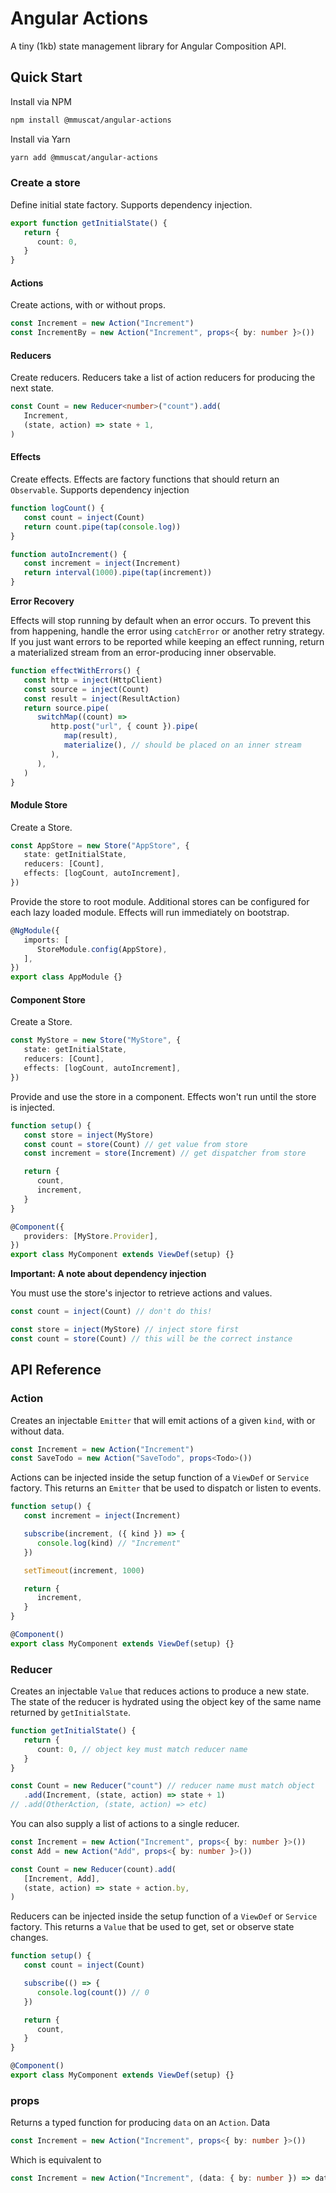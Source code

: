 # Angular Actions

A tiny (1kb) state management library for Angular Composition API.

## Quick Start

Install via NPM

```bash
npm install @mmuscat/angular-actions
```

Install via Yarn

```bash
yarn add @mmuscat/angular-actions
```

### Create a store

Define initial state factory. Supports dependency injection.

```ts
export function getInitialState() {
   return {
      count: 0,
   }
}
```

#### Actions

Create actions, with or without props.

```ts
const Increment = new Action("Increment")
const IncrementBy = new Action("Increment", props<{ by: number }>())
```

#### Reducers

Create reducers. Reducers take a list of action reducers for producing the next state.

```ts
const Count = new Reducer<number>("count").add(
   Increment,
   (state, action) => state + 1,
)
```

#### Effects

Create effects. Effects are factory functions that should return an `Observable`. Supports
dependency injection

```ts
function logCount() {
   const count = inject(Count)
   return count.pipe(tap(console.log))
}

function autoIncrement() {
   const increment = inject(Increment)
   return interval(1000).pipe(tap(increment))
}
```

**Error Recovery**

Effects will stop running by default when an error occurs. To prevent this from happening,
handle the error using `catchError` or another retry strategy. If you just want errors to be
reported while keeping an effect running, return a materialized stream from an error-producing
inner observable.

```ts
function effectWithErrors() {
   const http = inject(HttpClient)
   const source = inject(Count)
   const result = inject(ResultAction)
   return source.pipe(
      switchMap((count) =>
         http.post("url", { count }).pipe(
            map(result),
            materialize(), // should be placed on an inner stream
         ),
      ),
   )
}
```

#### Module Store

Create a Store. 

```ts
const AppStore = new Store("AppStore", {
   state: getInitialState,
   reducers: [Count],
   effects: [logCount, autoIncrement],
})
```

Provide the store to root module. Additional stores can be configured
for each lazy loaded module. Effects will run immediately on bootstrap.

```ts
@NgModule({
   imports: [
      StoreModule.config(AppStore),
   ],
})
export class AppModule {}
```

#### Component Store

Create a Store.

```ts
const MyStore = new Store("MyStore", {
   state: getInitialState,
   reducers: [Count],
   effects: [logCount, autoIncrement],
})
```

Provide and use the store in a component. Effects won't run until the
store is injected.

```ts
function setup() {
   const store = inject(MyStore)
   const count = store(Count) // get value from store
   const increment = store(Increment) // get dispatcher from store

   return {
      count,
      increment,
   }
}

@Component({
   providers: [MyStore.Provider],
})
export class MyComponent extends ViewDef(setup) {}
```

**Important: A note about dependency injection**

You must use the store's injector to retrieve actions and values.

```ts
const count = inject(Count) // don't do this!
```
```ts
const store = inject(MyStore) // inject store first
const count = store(Count) // this will be the correct instance
```

## API Reference

### Action

Creates an injectable `Emitter` that will emit actions of a given `kind`, with or without data.

```ts
const Increment = new Action("Increment")
const SaveTodo = new Action("SaveTodo", props<Todo>())
```

Actions can be injected inside the setup function of a `ViewDef` or `Service` factory. This
returns an `Emitter` that be used to dispatch or listen to events.

```ts
function setup() {
   const increment = inject(Increment)

   subscribe(increment, ({ kind }) => {
      console.log(kind) // "Increment"
   })

   setTimeout(increment, 1000)

   return {
      increment,
   }
}

@Component()
export class MyComponent extends ViewDef(setup) {}
```

### Reducer

Creates an injectable `Value` that reduces actions to produce a new state. The state of the
reducer is hydrated using the object key of the same name returned by `getInitialState`.

```ts
function getInitialState() {
   return {
      count: 0, // object key must match reducer name
   }
}

const Count = new Reducer("count") // reducer name must match object
   .add(Increment, (state, action) => state + 1)
// .add(OtherAction, (state, action) => etc)
```

You can also supply a list of actions to a single reducer.

```ts
const Increment = new Action("Increment", props<{ by: number }>())
const Add = new Action("Add", props<{ by: number }>())

const Count = new Reducer(count).add(
   [Increment, Add],
   (state, action) => state + action.by,
)
```

Reducers can be injected inside the setup function of a `ViewDef` or `Service` factory. This
returns a `Value` that be used to get, set or observe state changes.

```ts
function setup() {
   const count = inject(Count)

   subscribe(() => {
      console.log(count()) // 0
   })

   return {
      count,
   }
}

@Component()
export class MyComponent extends ViewDef(setup) {}
```

### props

Returns a typed function for producing `data` on an `Action`. Data

```ts
const Increment = new Action("Increment", props<{ by: number }>())
```

Which is equivalent to

```ts
const Increment = new Action("Increment", (data: { by: number }) => data)
```
